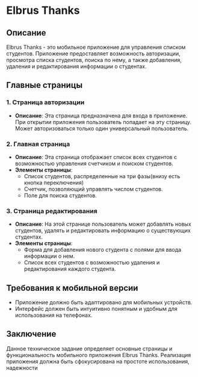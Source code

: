 # Elbrus Thanks

## Описание
Elbrus Thanks - это мобильное приложение для управления списком студентов. Приложение предоставляет возможность авторизации, просмотра списка студентов, поиска по нему, а также добавления, удаления и редактирования информации о студентах.

## Главные страницы

### 1. Страница авторизации
- **Описание**: Эта страница предназначена для входа в приложение. При открытии приложения пользователь попадает на эту страницу. Может авторизоваться только один универсальный пользователь.


### 2. Главная страница
- **Описание**: Эта страница отображает список всех студентов с возможностью управления счетчиком и поиском студентов.
- **Элементы страницы**:
  - Список студентов, распределенные на три фазы(внизу есть кнопка переключения)
  - Счетчик, позволяющий управлять числом студентов.
  - Поле для поиска студентов.

### 3. Страница редактирования
- **Описание**: На этой странице пользователь может добавлять новых студентов, удалять и редактировать информацию о существующих студентах.
- **Элементы страницы**:
  - Форма для добавления нового студента с полями для ввода информации о нем.
  - Список всех студентов с возможностью удаления и редактирования каждого студента.

## Требования к мобильной версии
- Приложение должно быть адаптировано для мобильных устройств. 
- Интерфейс должен быть интуитивно понятным и удобным для использования на телефонах.


## Заключение
Данное техническое задание определяет основные страницы и функциональность мобильного приложения Elbrus Thanks. Реализация приложения должна быть сфокусирована на простоте использования, надежности